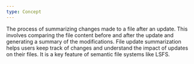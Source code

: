 ```yaml
---
type: Concept
---
```


The process of summarizing changes made to a file after an update. This involves comparing the file content before and after the update and generating a summary of the modifications. File update summarization helps users keep track of changes and understand the impact of updates on their files. It is a key feature of semantic file systems like LSFS.